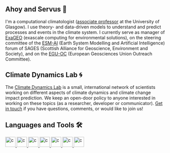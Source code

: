 ## Ahoy and Servus 👋
I'm a computational climatologist ([associate professor](https://www.gla.ac.uk/schools/ges/staff/sebastianmutz/) at the University of Glasgow). I use theory- and data-driven models to understand and predict processes and events in the climate system. I currently serve as manager of [ExaGEO](https://www.exageo.org/) (exascale computing for environmental solutions), on the steering committee of the [ESM-AI](https://sages.ac.uk/research/fora/earth-system-modelling-artificial-intelligence-esm-ai/) (Earth System Modelling and Artificial Intelligence) forum of SAGES (Scottish Alliance for Geoscience, Environment and Society), and on the [EGU-OC](https://www.egu.eu/outreach/) (European Geosciences Union Outreach Committee).

## Climate Dynamics Lab 🌀
The [Climate Dynamics Lab](https://mutz.science/) is a small, international network of scientists working on different aspects of climate dynamics and climate change impact prediction. We keep an open-door policy to anyone interested in working on these topics (as a researcher, developer or communicator). [Get in touch](mailto:sebastian@mutz.science) if you have questions, comments, or would like to join us!

## Languages and Tools 🛠
<p align="left"> 
<a href="https://fortran-lang.org/" target="_blank" rel="noreferrer"> <img src="https://cdn.jsdelivr.net/gh/devicons/devicon@latest/icons/fortran/fortran-original.svg" alt="c" width="32" height="32"/> </a>
<a href="https://fpm.fortran-lang.org/index.html" target="_blank" rel="noreferrer"> <img src="https://fpm.fortran-lang.org/_images/fpm-logo-color.svg" alt="c" width="32" height="32"/> </a>  
<a href="https://www.python.org/" target="_blank" rel="noreferrer"> <img src="https://cdn.jsdelivr.net/gh/devicons/devicon@latest/icons/python/python-original.svg" alt="c" width="32" height="32"/> </a>
<a href="https://www.linux.org/" target="_blank" rel="noreferrer"> <img src="https://cdn.jsdelivr.net/gh/devicons/devicon@latest/icons/linux/linux-original.svg" alt="c" width="32" height="32"/> </a>
<a href="https://kate-editor.org" target="_blank" rel="noreferrer"> <img src="https://kate-editor.org/images/kate-source-original.svg" alt="c" width="32" height="32"/> </a>  
<a href="https://kde.org/" target="_blank" rel="noreferrer"> <img src="https://commons.wikimedia.org/wiki/File:KDE_logo.svg" alt="c" width="32" height="32"/> </a>
<a href="https://www.blender.org/" target="_blank" rel="noreferrer"> <img src="https://cdn.jsdelivr.net/gh/devicons/devicon@latest/icons/blender/blender-original.svg" alt="c" width="32" height="32"/> </a>
</p>                 

<!--
**sebastian-mutz/sebastian-mutz** is a ✨ _special_ ✨ repository because its `README.md` (this file) appears on your GitHub profile.

Here are some ideas to get you started:

- 🔭 I’m currently working on ...
- 🌱 I’m currently learning ...
- 👯 I’m looking to collaborate on ...
- 🤔 I’m looking for help with ...
- 💬 Ask me about ...
- 📫 How to reach me: ...
- 😄 Pronouns: ...
- ⚡ Fun fact: ...
-->
